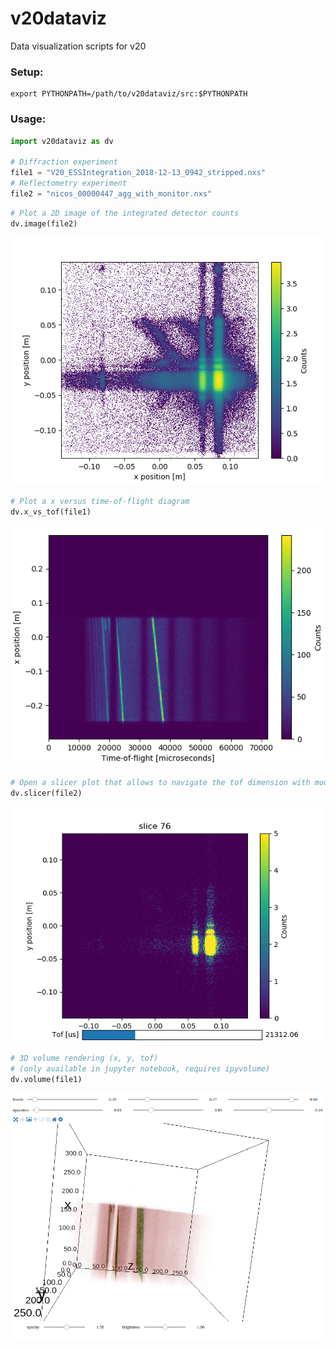 # v20dataviz

Data visualization scripts for v20

### Setup:

```
export PYTHONPATH=/path/to/v20dataviz/src:$PYTHONPATH
```

### Usage:

```Python
import v20dataviz as dv

# Diffraction experiment
file1 = "V20_ESSIntegration_2018-12-13_0942_stripped.nxs"
# Reflectometry experiment
file2 = "nicos_00000447_agg_with_monitor.nxs"
```

```Python
# Plot a 2D image of the integrated detector counts
dv.image(file2)
```
![image.png](https://github.com/nvaytet/v20dataviz/raw/master/docs/images/image.png)
```Python
# Plot a x versus time-of-flight diagram
dv.x_vs_tof(file1)
```
![x_vs_tof.png](https://github.com/nvaytet/v20dataviz/raw/master/docs/images/x_vs_tof.png)
```Python
# Open a slicer plot that allows to navigate the tof dimension with mouse wheel
dv.slicer(file2)
```
![slicer.png](https://github.com/nvaytet/v20dataviz/raw/master/docs/images/slicer.png)
```Python
# 3D volume rendering (x, y, tof)
# (only available in jupyter notebook, requires ipyvolume)
dv.volume(file1)
```
![volume.png](https://github.com/nvaytet/v20dataviz/raw/master/docs/images/volume.png)
